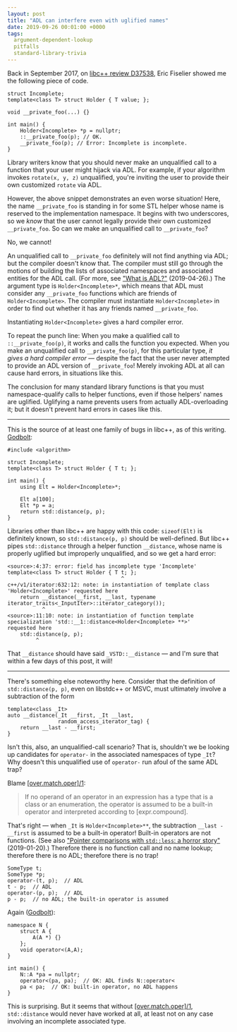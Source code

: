 ```yaml
---
layout: post
title: "ADL can interfere even with uglified names"
date: 2019-09-26 00:01:00 +0000
tags:
  argument-dependent-lookup
  pitfalls
  standard-library-trivia
---
```


Back in September 2017, on [libc++ review D37538](https://reviews.llvm.org/D37538),
Eric Fiselier showed me the following piece of code.

    struct Incomplete;
    template<class T> struct Holder { T value; };

    void __private_foo(...) {}

    int main() {
        Holder<Incomplete> *p = nullptr;
        ::__private_foo(p); // OK.
        __private_foo(p); // Error: Incomplete is incomplete.
    }

Library writers know that you should never make an unqualified call to a function that
your user might hijack via ADL. For example, if your algorithm invokes `rotate(x, y, z)`
unqualified, you're inviting the user to provide their own customized `rotate` via ADL.

However, the above snippet demonstrates an even worse situation! Here, the name `__private_foo`
is standing in for some STL helper whose name is reserved to the implementation namespace.
It begins with two underscores, so we _know_ that the user cannot
legally provide their own customized `__private_foo`. So can we make an unqualified
call to `__private_foo`?

No, we cannot!

An unqualified call to `__private_foo` definitely
will not find anything via ADL; but the compiler doesn't know that. The compiler must still
go through the motions of building the lists of associated namespaces and associated entities
for the ADL call.
(For more, see ["What is ADL?"](/blog/2019/04/26/what-is-adl/) (2019-04-26).) The argument type
is `Holder<Incomplete>*`, which means that ADL must consider any `__private_foo` functions
which are friends of `Holder<Incomplete>`. The compiler must instantiate `Holder<Incomplete>`
in order to find out whether it has any friends named `__private_foo`.

Instantiating `Holder<Incomplete>` gives a hard compiler error.

To repeat the punch line: When you make a qualified call to `::__private_foo(p)`, it works
and calls the function you expected. When you make an unqualified call to `__private_foo(p)`,
for this particular type, _it gives a hard compiler error_ — despite the fact that the user
never attempted to provide an ADL version of `__private_foo`! Merely invoking ADL at all
can cause hard errors, in situations like this.

The conclusion for many standard library functions is that you must namespace-qualify calls
to helper functions, even if those helpers' names are uglified. Uglifying a name prevents
users from actually ADL-overloading it; but it doesn't prevent hard errors in cases like this.

----

This is the source of at least one family of bugs in libc++, as of this writing.
[Godbolt](https://godbolt.org/z/0wJxpE):

    #include <algorithm>

    struct Incomplete;
    template<class T> struct Holder { T t; };

    int main() {
        using Elt = Holder<Incomplete>*;

        Elt a[100];
        Elt *p = a;
        return std::distance(p, p);
    }

Libraries other than libc++ are happy with this code: `sizeof(Elt)` is definitely known,
so `std::distance(p, p)` should be well-defined. But libc++ pipes `std::distance` through
a helper function `__distance`, whose name is properly uglified but improperly unqualified,
and so we get a hard error:

    <source>:4:37: error: field has incomplete type 'Incomplete'
    template<class T> struct Holder { T t; };
                                        ^
    c++/v1/iterator:632:12: note: in instantiation of template class
    'Holder<Incomplete>' requested here
        return __distance(__first, __last, typename iterator_traits<_InputIter>::iterator_category());
               ^
    <source>:11:10: note: in instantiation of function template
    specialization 'std::__1::distance<Holder<Incomplete> **>'
    requested here
        std::distance(p, p);
             ^

That `__distance` should have said `_VSTD::__distance` — and I'm sure that within a few days
of this post, it will!

----

There's something else noteworthy here. Consider that the definition
of `std::distance(p, p)`, even on libstdc++ or MSVC, must ultimately involve a subtraction of the form

    template<class _It>
    auto __distance(_It __first, _It __last,
                    random_access_iterator_tag) {
        return __last - __first;
    }

Isn't this, also, an unqualified-call scenario? That is, shouldn't we be looking up candidates
for `operator-` in the associated namespaces of type `_It`? Why doesn't this unqualified use
of `operator-` run afoul of the same ADL trap?

Blame [[over.match.oper]/1](http://eel.is/c++draft/over.match.oper#1):

> If no operand of an operator in an expression has a type that is a class or an enumeration,
> the operator is assumed to be a built-in operator and interpreted according to [expr.compound].

That's right — when `_It` is `Holder<Incomplete>**`, the subtraction `__last - __first` is
assumed to be a built-in operator! Built-in operators are not functions. (See also
["Pointer comparisons with `std::less`: a horror story"](/blog/2019/01/20/std-less-nightmare/) (2019-01-20).)
Therefore there is no function call and no name lookup; therefore there is no ADL; therefore
there is no trap!

    SomeType t;
    SomeType *p;
    operator-(t, p);  // ADL
    t - p;  // ADL
    operator-(p, p);  // ADL
    p - p;  // no ADL; the built-in operator is assumed

Again ([Godbolt](https://godbolt.org/z/4XYx7f)):

    namespace N {
        struct A {
            A(A *) {}
        };
        void operator<(A,A);
    }

    int main() {
        N::A *pa = nullptr;
        operator<(pa, pa);  // OK: ADL finds N::operator<
        pa < pa;  // OK: built-in operator, no ADL happens
    }

This is surprising. But it seems that without [[over.match.oper]/1](http://eel.is/c++draft/over.match.oper#1),
`std::distance` would never have worked at all, at least not on any case involving an incomplete associated type.
